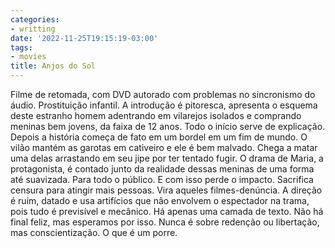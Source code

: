 ```yaml
---
categories:
- writting
date: '2022-11-25T19:15:19-03:00'
tags:
- movies
title: Anjos do Sol
---
```


Filme de retomada, com DVD autorado com problemas no sincronismo do áudio. Prostituição infantil. A introdução é pitoresca, apresenta o esquema deste estranho homem adentrando em vilarejos isolados e comprando meninas bem jovens, da faixa de 12 anos. Todo o início serve de explicação. Depois a história começa de fato em um bordel em um fim de mundo. O vilão mantém as garotas em cativeiro e ele é bem malvado. Chega a matar uma delas arrastando em seu jipe por ter tentado fugir. O drama de Maria, a protagonista, é contado junto da realidade dessas meninas de uma forma até suavizada. Para todo o público. E com isso perde o impacto. Sacrifica censura para atingir mais pessoas. Vira aqueles filmes-denúncia. A direção é ruim, datado e usa artifícios que não envolvem o espectador na trama, pois tudo é previsível e mecânico. Há apenas uma camada de texto. Não há final feliz, mas esperamos por isso. Nunca é sobre redenção ou libertação, mas conscientização. O que é um porre.